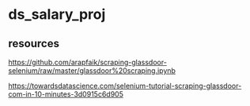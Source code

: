 # ds_salary_proj

## resources
https://github.com/arapfaik/scraping-glassdoor-selenium/raw/master/glassdoor%20scraping.ipynb

https://towardsdatascience.com/selenium-tutorial-scraping-glassdoor-com-in-10-minutes-3d0915c6d905

